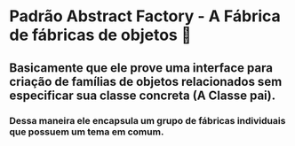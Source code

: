 # Padrão Abstract Factory - A Fábrica de fábricas de objetos :thinking:

## Basicamente que ele prove uma interface para criação de famílias de objetos relacionados sem especificar sua classe concreta (A Classe pai).

### Dessa maneira ele encapsula um grupo de fábricas individuais que possuem um tema em comum.

